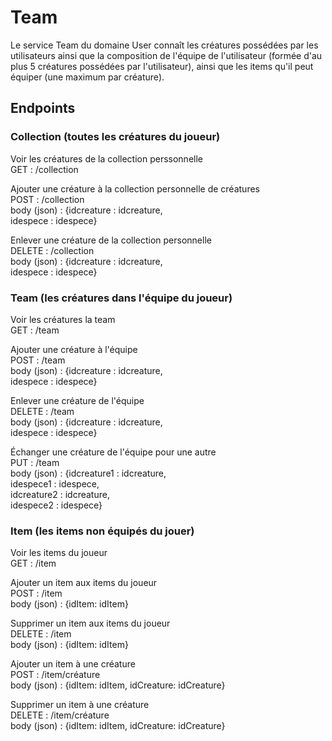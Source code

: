 # Team

Le service Team du domaine User connaît les créatures possédées par les utilisateurs ainsi que la composition de l'équipe de l'utilisateur (formée d'au plus 5 créatures possédées par l'utilisateur), ainsi que les items qu'il peut équiper (une maximum par créature).

## Endpoints

### Collection (toutes les créatures du joueur)

Voir les créatures de la collection perssonnelle  
GET : /collection

Ajouter une créature à la collection personnelle de créatures  
POST : /collection  
body (json) : {idcreature : idcreature,  
                idespece : idespece}

Enlever une créature de la collection personnelle  
DELETE : /collection  
body (json) : {idcreature : idcreature,  
                idespece : idespece}

### Team (les créatures dans l'équipe du joueur)

Voir les créatures la team  
GET : /team

Ajouter une créature à l'équipe  
POST : /team  
body (json) : {idcreature : idcreature,  
                idespece : idespece}

Enlever une créature de l'équipe  
DELETE : /team  
body (json) : {idcreature : idcreature,  
                idespece : idespece}

Échanger une créature de l'équipe pour une autre  
PUT : /team  
body (json) : {idcreature1 : idcreature,  
                idespece1 : idespece,  
                idcreature2 : idcreature,  
                idespece2 : idespece}

### Item (les items non équipés du jouer)

Voir les items du joueur  
GET : /item

Ajouter un item aux items du joueur  
POST : /item  
body (json) : {idItem: idItem}

Supprimer un item aux items du joueur  
DELETE : /item  
body (json) : {idItem: idItem}

Ajouter un item à une créature  
POST : /item/créature  
body (json) : {idItem: idItem,
                idCreature: idCreature}

Supprimer un item à une créature   
DELETE : /item/créature  
body (json) : {idItem: idItem,
                idCreature: idCreature}
